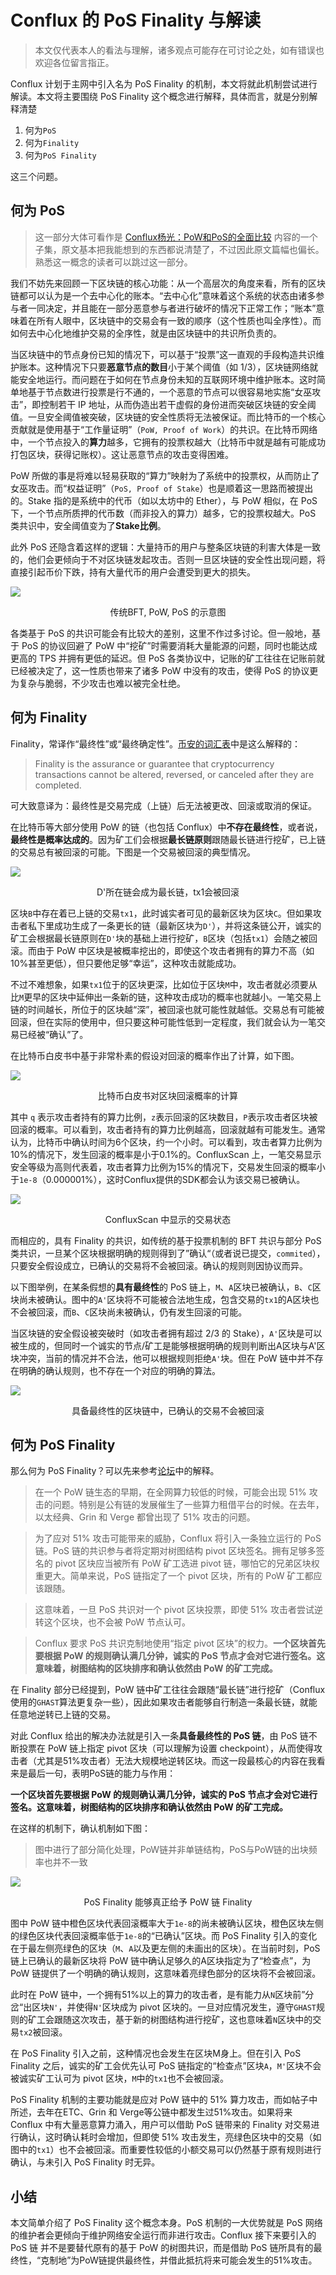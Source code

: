 # Conflux 的 PoS Finality 与解读

> 本文仅代表本人的看法与理解，诸多观点可能存在可讨论之处，如有错误也欢迎各位留言指正。

Conflux 计划于主网中引入名为 PoS Finality 的机制，本文将就此机制尝试进行解读。本文将主要围绕 PoS Finality 这个概念进行解释，具体而言，就是分别解释清楚

1. 何为`PoS`
2. 何为`Finality`
3. 何为`PoS Finality`

这三个问题。

## 何为 PoS

> 这一部分大体可看作是 [Conflux杨光：PoW和PoS的全面比较](https://zhuanlan.zhihu.com/p/60702898) 内容的一个子集，原文基本把我能想到的东西都说清楚了，不过因此原文篇幅也偏长。熟悉这一概念的读者可以跳过这一部分。

我们不妨先来回顾一下区块链的核心功能：从一个高层次的角度来看，所有的区块链都可以认为是一个去中心化的账本。“去中心化”意味着这个系统的状态由诸多参与者一同决定，并且能在一部分恶意参与者进行破坏的情况下正常工作；“账本”意味着在所有人眼中，区块链中的交易会有一致的顺序（这个性质也叫全序性）。而如何去中心化地维护交易的全序性，就是由区块链中的共识所负责的。

当区块链中的节点身份已知的情况下，可以基于“投票”这一直观的手段构造共识维护账本。这种情况下只要**恶意节点的数目**小于某个阈值（如 1/3），区块链网络就能安全地运行。而问题在于如何在节点身份未知的互联网环境中维护账本。这时简单地基于节点数进行投票是行不通的，一个恶意的节点可以很容易地实施“女巫攻击”，即控制若干 IP 地址，从而伪造出若干虚假的身份进而突破区块链的安全阈值。一旦安全阈值被突破，区块链的安全性质将无法被保证。而比特币的一个核心贡献就是使用基于“工作量证明”（`PoW, Proof of Work`）的共识。在比特币网络中，一个节点投入的**算力**越多，它拥有的投票权越大（比特币中就是越有可能成功打包区块，获得记账权）。这让恶意节点的攻击变得困难。

PoW 所做的事是将难以轻易获取的“算力”映射为了系统中的投票权，从而防止了女巫攻击。而“权益证明”（`PoS, Proof of Stake`）也是顺着这一思路而被提出的。Stake 指的是系统中的代币（如以太坊中的 Ether），与 PoW 相似，在 PoS 下，一个节点所质押的代币数（而非投入的算力）越多，它的投票权越大。PoS 类共识中，安全阈值变为了**Stake比例**。

此外 PoS 还隐含着这样的逻辑：大量持币的用户与整条区块链的利害大体是一致的，他们会更倾向于不对区块链发起攻击。否则一旦区块链的安全性出现问题，将直接引起币价下跌，持有大量代币的用户会遭受到更大的损失。

![](image/2021-11-07-17-54-11.png)
<center>传统BFT, PoW, PoS 的示意图</center>

各类基于 PoS 的共识可能会有比较大的差别，这里不作过多讨论。但一般地，基于 PoS 的协议回避了 PoW 中“挖矿”时需要消耗大量能源的问题，同时也能达成更高的 TPS 并拥有更低的延迟。但 PoS 各类协议中，记账的矿工往往在记账前就已经被决定了，这一性质也带来了诸多 PoW 中没有的攻击，使得 PoS 的协议更为复杂与脆弱，不少攻击也难以被完全杜绝。

<!-- 这段说的不太行 先注释掉 除此之外，就我个人的角度而言，在公有链系统中，PoS中还存在着一个非常大的问题：如果整个区块链完全由PoS进行驱动，公有链“自由加入”这一性质便打了折扣。如果一个全新的节点想要参与共识，它必须要想办法从其他矿工手中获取 Stake，如果其他矿工不愿意出售，那么新的节点将永远无法加入系统。而在PoW类共识中，只要节点能够提供算力（虽然ASIC矿机与通用计算机的效率存在很大差别），它都能随时加入系统。 -->

## 何为 Finality

Finality，常译作“最终性”或“最终确定性”。[币安的词汇表](https://academy.binance.com/zh/glossary/finality)中是这么解释的：

> Finality is the assurance or guarantee that cryptocurrency transactions cannot be altered, reversed, or canceled after they are completed.

可大致意译为：最终性是交易完成（上链）后无法被更改、回滚或取消的保证。

在比特币等大部分使用 PoW 的链（也包括 Conflux）中**不存在最终性**，或者说，**最终性是概率达成的**。因为矿工们会根据**最长链原则**跟随最长链进行挖矿，已上链的交易总有被回滚的可能。下图是一个交易被回滚的典型情况。

![](image/2021-11-07-17-59-32.png)
<center>D'所在链会成为最长链，tx1会被回滚</center>

区块`B`中存在着已上链的交易`tx1`，此时诚实者可见的最新区块为区块`C`。但如果攻击者私下里成功生成了一条更长的链（最新区块为`D'`），并将这条链公开，诚实的矿工会根据最长链原则在`D'`块的基础上进行挖矿，`B`区块（包括`tx1`）会随之被回滚。而由于 PoW 中区块是被概率挖出的，即使这个攻击者拥有的算力不高（如10%甚至更低），但只要他足够“幸运”，这种攻击就能成功。

不过不难想象，如果`tx1`位于的区块更深，比如位于区块`M`中，攻击者就必须要从比`M`更早的区块中延伸出一条新的链，这种攻击成功的概率也就越小。一笔交易上链的时间越长，所位于的区块越“深”，被回滚也就可能性就越低。交易总有可能被回滚，但在实际的使用中，但只要这种可能性低到一定程度，我们就会认为一笔交易已经被“确认”了。

在比特币白皮书中基于非常朴素的假设对回滚的概率作出了计算，如下图。

![](image/2021-11-05-15-13-14.png)
<center>比特币白皮书对区块回滚概率的计算</center>

其中 `q` 表示攻击者持有的算力比例，`z`表示回滚的区块数目，`P`表示攻击者区块被回滚的概率。可以看到，攻击者持有的算力比例越高，回滚就越有可能发生。通常认为，比特币中确认时间为6个区块，约一个小时。可以看到，攻击者算力比例为10%的情况下，发生回滚的概率是小于0.1%的。ConfluxScan 上，一笔交易显示安全等级为高则代表着，攻击者算力比例为15%的情况下，交易发生回滚的概率小于`1e-8`（0.000001%），这时Conflux提供的SDK都会认为该交易已被确认。

![](image/2021-11-07-14-39-32.png)
<center>ConfluxScan 中显示的交易状态</center>

而相应的，具有 Finality 的共识，如传统的基于投票机制的 BFT 共识与部分 PoS 类共识，一旦某个区块根据明确的规则得到了”确认“（或者说已提交，`commited`），只要安全假设成立，已确认的交易将不会被回滚。确认的规则则因协议而异。

以下图举例，在某条假想的**具有最终性**的 PoS 链上，`M`、`A`区块已被确认，`B`、`C`区块尚未被确认。图中的`A'`区块将不可能被合法地生成，包含交易的`tx1`的A区块也不会被回滚，而`B`、`C`区块尚未被确认，仍有发生回滚的可能。

当区块链的安全假设被突破时（如攻击者拥有超过 2/3 的 Stake），`A'`区块是可以被生成的，但同时一个诚实的节点/矿工是能够根据明确的规则判断出A区块与A'区块冲突，当前的情况并不合法，他可以根据规则拒绝`A'`块。但在 PoW 链中并不存在明确的确认规则，也不存在一个对应的明确的算法。

![](image/2021-11-07-13-54-25.png)
<center>具备最终性的区块链中，已确认的交易不会被回滚</center>

## 何为 PoS Finality

那么何为 PoS Finality？可以先来参考[论坛](https://forum.conflux.fun/t/conflux-pos-finality/9919)中的解释。

> 在一个 PoW 链生态的早期，在全网算力较低的时候，可能会出现 51% 攻击的问题。特别是公有链的发展催生了一些算力租借平台的时候。在去年，以太经典、Grin 和 Verge 都曾出现了 51% 攻击的问题。

> 为了应对 51% 攻击可能带来的威胁，Conflux 将引入一条独立运行的 PoS 链。PoS 链的共识参与者将定期对树图结构 pivot 区块签名。拥有足够多签名的 pivot 区块应当被所有 PoW 矿工选进 pivot 链，哪怕它的兄弟区块权重更大。简单来说，PoS 链指定了一个 pivot 区块，所有的 PoW 矿工都应该跟随。

> 这意味着，一旦 PoS 共识对一个 pivot 区块投票，即使 51% 攻击者尝试逆转这个区块，也不会被 PoW 节点认可。

> Conflux 要求 PoS 共识克制地使用“指定 pivot 区块”的权力。**一个区块首先要根据 PoW 的规则确认满几分钟，诚实的 PoS 节点才会对它进行签名。这意味着，树图结构的区块排序和确认依然由 PoW 的矿工完成。**

在 Finality 部分已经提到，PoW 链中矿工往往会跟随“最长链”进行挖矿（Conflux使用的`GHAST`算法更复杂一些），因此如果攻击者能够自行制造一条最长链，就能任意地逆转已上链的交易。

对此 Conflux 给出的解决办法就是引入一条**具备最终性的 PoS 链**，由 PoS 链不断投票在 PoW 链上指定 pivot 区块（可以理解为设置 checkpoint），从而使得攻击者（尤其是51%攻击者）无法大规模地逆转区块。而这一段最核心的内容在我看来是最后一句，表明PoS链的能力与作用：

**一个区块首先要根据 PoW 的规则确认满几分钟，诚实的 PoS 节点才会对它进行签名。这意味着，树图结构的区块排序和确认依然由 PoW 的矿工完成。**

在这样的机制下，确认机制如下图：
> 图中进行了部分简化处理，PoW链并非单链结构，PoS与PoW链的出块频率也并不一致

![](image/2021-11-07-17-02-33.png)
<center>PoS Finality 能够真正给予 PoW 链 Finality</center>

图中 PoW 链中橙色区块代表回滚概率大于`1e-8`的尚未被确认区块，橙色区块左侧的绿色区块代表回滚概率低于`1e-8`的“已确认”区块。而 PoS Finality 引入的变化在于最左侧亮绿色的区块（`M`、`A`以及更左侧的未画出的区块）。在当前时刻，PoS 链上已确认的最新区块将 PoW 链中确认足够久的A区块指定为了“检查点”，为 PoW 链提供了一个明确的确认规则，这意味着亮绿色部分的区块将不会被回滚。

此时在 PoW 链中，一个拥有51%以上的算力的攻击者，是有能力从`N`区块前”分岔“出区块`N'`，并使得`N'`区块成为 pivot 区块的。一旦对应情况发生，遵守`GHAST`规则的矿工会跟随这次攻击，基于新的树图结构进行挖矿，这也意味着`N`区块中的交易`tx2`被回滚。

在 PoS Finality 引入之前，这种情况也会发生在区块M身上。但在引入 PoS Finality 之后，诚实的矿工会优先认可 PoS 链指定的“检查点”区块`A`，`M'`区块不会被诚实矿工认可为 pivot 区块，`M`中的`tx1`也不会被回滚。

PoS Finality 机制的主要功能就是应对 PoW 链中的 51% 算力攻击，而如帖子中所述，去年在ETC、Grin 和 Verge等公链中都发生过51%攻击。如果将来 Conflux 中有大量恶意算力涌入，用户可以借助 PoS 链带来的 Finality 对交易进行确认，这时确认耗时会增加，但即使 51% 攻击发生，亮绿色区块中的交易（如图中的`tx1`）也不会被回滚。而重要性较低的小额交易可以仍然基于原有规则进行确认，与未引入 PoS Finality 时无异。

## 小结

本文简单介绍了 PoS Finality 这个概念本身。PoS 机制的一大优势就是 PoS 网络的维护者会更倾向于维护网络安全运行而非进行攻击。Conflux 接下来要引入的 PoS 链 并不是要替代原有的基于 PoW 的树图共识，而是借助 PoS 链所具有的最终性，“克制地”为PoW链提供最终性，并借此抵抗将来可能会发生的51%攻击。
